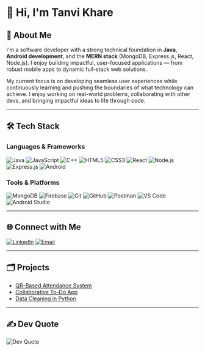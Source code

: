 # 👋 Hi, I'm Tanvi Khare

## 💫 About Me
I'm a software developer with a strong technical foundation in **Java**, **Android development**, and the **MERN stack** (MongoDB, Express.js, React, Node.js). I enjoy building impactful, user-focused applications — from robust mobile apps to dynamic full-stack web solutions.

My current focus is on developing seamless user experiences while continuously learning and pushing the boundaries of what technology can achieve. I enjoy working on real-world problems, collaborating with other devs, and bringing impactful ideas to life through code.

---

## 🛠️ Tech Stack

### **Languages & Frameworks**
![Java](https://img.shields.io/badge/Java-007396?style=flat-square&logo=java&logoColor=white)
![JavaScript](https://img.shields.io/badge/JavaScript-F7DF1E?style=flat-square&logo=javascript&logoColor=black)
![C++](https://img.shields.io/badge/C++-00599C?style=flat-square&logo=c%2b%2b&logoColor=white)
![HTML5](https://img.shields.io/badge/HTML5-E34F26?style=flat-square&logo=html5&logoColor=white)
![CSS3](https://img.shields.io/badge/CSS3-1572B6?style=flat-square&logo=css3&logoColor=white)
![React](https://img.shields.io/badge/React-20232A?style=flat-square&logo=react&logoColor=61DAFB)
![Node.js](https://img.shields.io/badge/Node.js-339933?style=flat-square&logo=node.js&logoColor=white)
![Express.js](https://img.shields.io/badge/Express.js-000000?style=flat-square&logo=express&logoColor=white)
![Android](https://img.shields.io/badge/Android-3DDC84?style=flat-square&logo=android&logoColor=white)

### **Tools & Platforms**
![MongoDB](https://img.shields.io/badge/MongoDB-47A248?style=flat-square&logo=mongodb&logoColor=white)
![Firebase](https://img.shields.io/badge/Firebase-FFCA28?style=flat-square&logo=firebase&logoColor=black)
![Git](https://img.shields.io/badge/Git-F05032?style=flat-square&logo=git&logoColor=white)
![GitHub](https://img.shields.io/badge/GitHub-181717?style=flat-square&logo=github&logoColor=white)
![Postman](https://img.shields.io/badge/Postman-FF6C37?style=flat-square&logo=postman&logoColor=white)
![VS Code](https://img.shields.io/badge/VS_Code-007ACC?style=flat-square&logo=visual-studio-code&logoColor=white)
![Android Studio](https://img.shields.io/badge/Android_Studio-3DDC84?style=flat-square&logo=android-studio&logoColor=white)

---

## 🌐 Connect with Me  
[![LinkedIn](https://img.shields.io/badge/LinkedIn-blue?logo=linkedin&style=for-the-badge)](https://www.linkedin.com/in/tanvi-khare/)  [![Email](https://img.shields.io/badge/Email-D14836?style=for-the-badge&logo=gmail&logoColor=white)](mailto:er.tanvikhare@gmail.com)

---

## 🗂️ Projects
- [QR-Based Attendance System](https://github.com/Er-TanviKhare/QR-Attendance)
- [Collaborative To-Do App](https://github.com/Er-TanviKhare/Group-Todo)
- [Data Cleaning in Python](https://github.com/Er-TanviKhare/Data-Cleaning-Project)

---

## ✍️ Dev Quote

![Dev Quote](https://quotes-github-readme.vercel.app/api?theme=tokyonight&layout=horizontal&font=Fira+Code)
